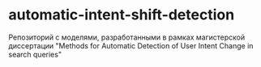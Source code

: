 # automatic-intent-shift-detection
Репозиторий с моделями, разработанными в рамках магистерской диссертации "Methods for Automatic Detection of User Intent Change in search queries"
